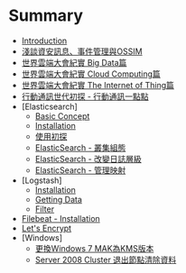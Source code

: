 # Summary

* [Introduction](README.md)
* [淺談資安訊息、事件管理與OSSIM](chapter1.md)
* [世界雲端大會紀實 Big Data篇](cloudcon2014-bigdata.md)
* [世界雲端大會紀實 Cloud Computing篇](cloudcon2014-cloud.md)
* [世界雲端大會紀實 The Internet of Thing篇](cloudcon2014-iot.md)
* [行動通訊世代初探 - 行動通訊一點點](xing_dong_tong_xun_shi_dai_chu_tan_-_xing_dong_tong_xun_yi_dian_dian.md)
* [Elasticsearch]
    * [Basic Concept](elasticsearch-01.md)
    * [Installation](elasticsearch-02.md)
    * [使用初探](elasticsearch-03.md)
    * [ElasticSearch - 叢集組態](elasticsearch-04.md)
    * [ElasticSearch - 改變日誌層級](elasticsearch-05.md)
    * [ElasticSearch - 管理映射](elasticsearch-06.md)
* [Logstash]
    * [Installation](logstash-01.md)
    * [Getting Data](logstash-02.md)
    * [Filter](Filter-01.md) 
* [Filebeat - Installation](filebeat-01.md)
* [Let's Encrypt](lets_encrypt.md)
* [Windows]
    * [更換Windows 7 MAK為KMS版本](note_001-change_windows_7_mak_to_kms.md)
    * [Server 2008 Cluster 退出節點清除資料](node_002-clear_server2008_data_after_leaving_cluster.md)

